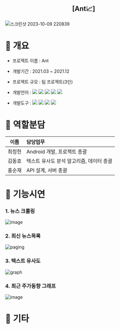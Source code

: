 <div align="center">
  <h2>[Ant📈]</h2>
</div>

![스크린샷 2023-10-09 220839](https://github.com/tubus1130/Project_Ant/assets/50819376/bcc03b37-0976-473a-86a2-73faba7cef8f)


# 📌 개요
- 프로젝트 이름 : Ant
- 개발기간 : 2021.03 ~ 2021.12
- 프로젝트 규모 : 팀 프로젝트(3인)
- 개발언어 :
  <img src="https://img.shields.io/badge/Kotlin-7F52FF?style=flat&logo=Kotlin&logoColor=white">
  <img src="https://img.shields.io/badge/Python-3776AB?style=flat&logo=Python&logoColor=white">
  <img src="https://img.shields.io/badge/Node.js-339933?style=flat&logo=Node.js&logoColor=white">
  <img src="https://img.shields.io/badge/Apache2-D22128?style=flat&logo=Apache&logoColor=white">
  <img src="https://img.shields.io/badge/MySQL-4479A1?style=flat&logo=MySQL&logoColor=white">

- 개발도구 :
  <img src="https://img.shields.io/badge/Android Studio-3DDC84?style=flat&logo=Android&logoColor=white">
  <img src="https://img.shields.io/badge/Jupyter-F37626?style=flat&logo=Jupyter&logoColor=white">
  <img src="https://img.shields.io/badge/PyCharm-000000?style=flat&logo=Pycharm&logoColor=white">
  <img src="https://img.shields.io/badge/Slack-4A154B?style=flat&logo=Slack&logoColor=white">

# 📌 역할분담
|이름|담당업무|
|:-------:|:-------|
|최정헌| Android 개발, 프로젝트 총괄 |
|김동호| 텍스트 유사도 분석 알고리즘, 데이터 총괄 |
|홍순재| API 설계, 서버 총괄 |

# 📌 기능시연
### 1. 뉴스 크롤링
![image](https://github.com/tubus1130/Project_Ant/assets/50819376/07b86c48-eb4a-4879-bad7-e3072b4fd6dd)
### 2. 최신 뉴스목록
![paging](https://user-images.githubusercontent.com/55446114/143677043-19cc99de-a0d5-43ba-9730-41e47f4cee8f.gif)
### 3. 텍스트 유사도
![graph](https://user-images.githubusercontent.com/55446114/143677047-7f79ece7-09f8-4d36-a418-93582ea61c93.gif)
### 4. 최근 주가동향 그래프
![image](https://github.com/tubus1130/Project_Ant/assets/50819376/c6afdf41-7ec9-452a-afa8-9c11dcda7cd6)

# 📌 기타
